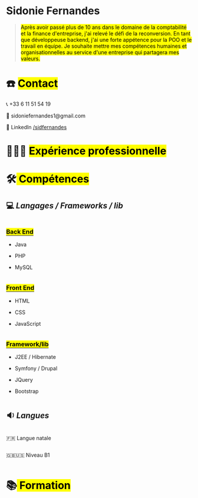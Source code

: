 <h1 class="page-title">Sidonie Fernandes</h1>
<div class="page-body">
  <blockquote id="d0a472a3-4a1d-4e8e-abb9-2f370857e1d0" class="">
    <mark class="highlight-purple">Après avoir passé plus de 10 ans dans le domaine de la comptabilité et la finance d&#x27;entreprise, j&#x27;ai relevé le défi de la reconversion. 
     En tant que développeuse backend, j&#x27;ai une forte appétence pour la POO et le travail en équipe.
     Je souhaite mettre mes compétences humaines et organisationnelles au service d&#x27;une entreprise qui partagera mes valeurs.
    </mark>
  </blockquote>
  
  <h1 id="cca9029f-653a-40a7-a6c4-fed480054cbf" class="">
    ☎️ <mark class="highlight-purple">Contact</mark>
  </h1>
  
  <p id="0bef8525-3821-4357-80d1-010372e1fb27" class="">📞 +33 6 11 51 54 19</p>
  <p id="3b6b8545-4d94-4493-8eaa-ea043cb96578" class="">📧 sidoniefernandes1@gmail.com</p>
  <p id="aeb37eec-238a-4928-b297-64edfbe4ff4b" class="">🔗 LinkedIn <a href="https://www.linkedin.com/in/sidfernandes/">/sidfernandes</a></p>
  
  <h1 id="6bd5fd30-0621-410b-819a-d383fe8f0890" class="">👩🏻‍💻 <mark class="highlight-purple">Expérience professionnelle </mark></h1><h1 id="01aff245-7b74-4abb-8b49-21282dca61aa" class="">🛠<mark class="highlight-blue"> </mark><mark class="highlight-purple">Compétences</mark></h1><h2 id="a2ebf245-fc6c-4da4-8f9d-6e4655656f95" class="">💻 <em>Langages / Frameworks / lib</em></h2><div id="9fbfc891-cb47-4d75-a28d-12c9e7fef76e" class="column-list"><div id="e6323b55-4391-4b49-a00f-e602fcafc83c" style="width:100%" class="column"><h3 id="d02192e4-5d54-45a8-8267-0d50a23f7b09" class=""><span style="border-bottom:0.05em solid"><mark class="highlight-gray">Back End</mark></span></h3><ul id="e59965b9-f260-4fe9-8914-987298168869" class="bulleted-list"><li style="list-style-type:disc">Java</li></ul><ul id="a7d998bb-1b98-49a9-a20a-38201e76b84d" class="bulleted-list"><li style="list-style-type:disc">PHP</li></ul><ul id="e8466d73-e6f4-4e11-b07f-7053aa86b7bd" class="bulleted-list"><li style="list-style-type:disc">MySQL</li></ul><p id="ca7f100d-169a-44ad-bdea-60b2293c8e59" class="">
</p></div><div id="a947ccf6-1f3a-4ad0-ae88-2122b65957a6" style="width:100%" class="column"><h3 id="22ef9c95-e406-4982-bf82-9cff46d64b36" class=""><span style="border-bottom:0.05em solid"><mark class="highlight-gray">Front End</mark></span></h3><ul id="492d1af1-7944-4110-bb94-15ea7fc3fe3a" class="bulleted-list"><li style="list-style-type:disc">HTML</li></ul><ul id="86203dfd-44cd-4a29-8c5f-9964c8245000" class="bulleted-list"><li style="list-style-type:disc">CSS</li></ul><ul id="b112fbb1-027a-419e-893a-1acae2b29867" class="bulleted-list"><li style="list-style-type:disc">JavaScript</li></ul><p id="bab7919b-95a1-46bc-b0ef-c7424aba2d01" class="">
</p></div><div id="73199010-2377-47d3-8499-37e6a14b3a34" style="width:100%" class="column"><h3 id="66621890-9004-4047-9b6f-4c803bd9db5f" class=""><span style="border-bottom:0.05em solid"><mark class="highlight-gray">Framework/lib</mark></span></h3><ul id="8f567e6d-ea37-488a-94c9-e1a9e3939cfe" class="bulleted-list"><li style="list-style-type:disc">J2EE / Hibernate</li></ul><ul id="241c19a7-c84c-40f6-a949-97487eab1e81" class="bulleted-list"><li style="list-style-type:disc">Symfony / Drupal</li></ul><ul id="d9f5be9d-4673-4193-989a-c67a54b4d15c" class="bulleted-list"><li style="list-style-type:disc">JQuery</li></ul><ul id="21f4f116-8055-461d-a5f9-4f53b362838a" class="bulleted-list"><li style="list-style-type:disc">Bootstrap</li></ul></div></div><h2 id="46f67002-03d8-42e9-9e0c-55242d4ef8ed" class="">🔉 <em>Langues</em></h2><div id="8bea09e7-d6c0-4adc-aba2-90f8469d2dc4" class="column-list"><div id="1f43d87c-c07e-4cc7-a9d9-fa171acb096a" style="width:100%" class="column"><p id="0acbc310-05b5-4d78-9c55-245100988e04" class="">🇫🇷 Langue natale</p></div><div id="068c4a6f-1b25-4324-8151-d809e7a5007b" style="width:100%" class="column"><p id="9db300d2-e841-4477-9276-1020b649951b" class="">🇬🇧🇺🇸 Niveau B1</p></div></div><h1 id="4cc9a4e8-d79e-43f1-8b32-c25432c5ed6d" class="">📚<mark class="highlight-purple"> Formation</mark></h1><p id="b38b66bd-b574-41bf-a4f3-95a546db621a" class="">
</p><p id="64bee5f2-6adb-45c9-874f-72b3f376b6b4" class="">
</p><p id="1b326bb1-1bca-44bd-b4d7-3ee05da77e55" class="">
</p></div></article></body></html>
